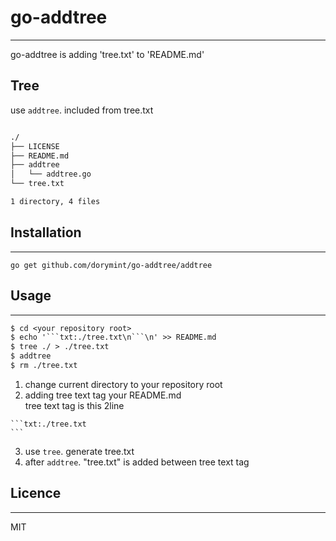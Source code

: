 # go-addtree
---
go-addtree is adding 'tree.txt' to 'README.md'

## Tree
use `addtree`. included from tree.txt

```txt:./tree.txt

./
├── LICENSE
├── README.md
├── addtree
│   └── addtree.go
└── tree.txt

1 directory, 4 files

```

## Installation
---
`go get github.com/dorymint/go-addtree/addtree`

## Usage
---
```txt:./tree.txt  
$ cd <your repository root>
$ echo '```txt:./tree.txt\n```\n' >> README.md
$ tree ./ > ./tree.txt
$ addtree
$ rm ./tree.txt
```  

1. change current directory to your repository root
2. adding tree text tag your README.md  
tree text tag is this 2line  
~~~
```txt:./tree.txt
```
~~~  

3. use `tree`. generate tree.txt
4. after `addtree`. "tree.txt" is added between tree text tag

## Licence
---
MIT
